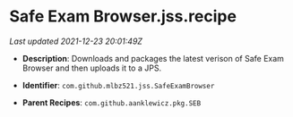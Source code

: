 # Safe Exam Browser.jss.recipe

_Last updated 2021-12-23 20:01:49Z_

- **Description**: Downloads and packages the latest verison of Safe Exam Browser and then uploads it to a JPS.

- **Identifier**: `com.github.mlbz521.jss.SafeExamBrowser`

- **Parent Recipes**: `com.github.aanklewicz.pkg.SEB`
